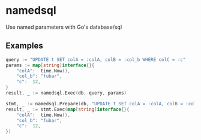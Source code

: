 # namedsql
Use named parameters with Go's database/sql

## Examples
```go
query := "UPDATE t SET colA = :colA, colB = :col_b WHERE colC = :c"
params := map[string]interface{}{
    "colA":  time.Now(),
    "col_b": "fubar",
    "c":  12,
}
result, _ := namedsql.Exec(db, query, params)
```

```go
stmt, _ := namedsql.Prepare(db, "UPDATE t SET colA = :colA, colB = :col_b WHERE colC = :c")
result, _ := stmt.Exec(map[string]interface{}{
    "colA":  time.Now(),
    "col_b": "fubar",
    "c":  12,
})
```